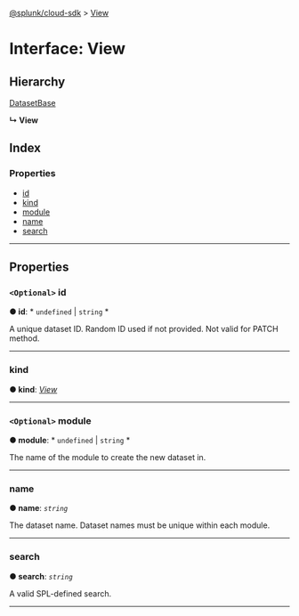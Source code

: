 [@splunk/cloud-sdk](../README.md) > [View](../interfaces/view.md)

# Interface: View

## Hierarchy

 [DatasetBase](datasetbase.md)

**↳ View**

## Index

### Properties

* [id](view.md#id)
* [kind](view.md#kind)
* [module](view.md#module)
* [name](view.md#name)
* [search](view.md#search)

---

## Properties

<a id="id"></a>

### `<Optional>` id

**● id**: * `undefined` &#124; `string`
*

A unique dataset ID. Random ID used if not provided. Not valid for PATCH method.

___
<a id="kind"></a>

###  kind

**● kind**: *[View](../enums/datasettypes.md#view)*

___
<a id="module"></a>

### `<Optional>` module

**● module**: * `undefined` &#124; `string`
*

The name of the module to create the new dataset in.

___
<a id="name"></a>

###  name

**● name**: *`string`*

The dataset name. Dataset names must be unique within each module.

___
<a id="search"></a>

###  search

**● search**: *`string`*

A valid SPL-defined search.

___

